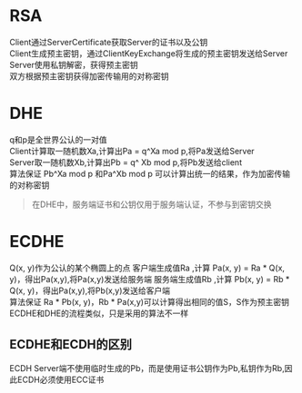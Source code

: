 # RSA
Client通过ServerCertificate获取Server的证书以及公钥    
Client生成预主密钥，通过ClientKeyExchange将生成的预主密钥发送给Server   
Server使用私钥解密，获得预主密钥   
双方根据预主密钥获得加密传输用的对称密钥    

# DHE
q和p是全世界公认的一对值       
Client计算取一随机数Xa,计算出Pa = q^Xa mod p,将Pa发送给Server   
Server取一随机数Xb,计算出Pb = q^ Xb mod p,将Pb发送给client    
算法保证 Pb^Xa mod p 和Pa^Xb mod p 可以计算出统一的结果，作为加密传输的对称密钥    
>在DHE中，服务端证书和公钥仅用于服务端认证，不参与到密钥交换

# ECDHE
Q(x, y)作为公认的某个椭圆上的点
客户端生成值Ra ,计算 Pa(x, y) = Ra * Q(x, y)，得出Pa(x,y),将Pa(x,y)发送给服务端
服务端生成值Rb ,计算 Pb(x, y) = Rb * Q(x, y)，得出Pa(x,y),将Pb(x,y)发送给客户端   
算法保证 Ra * Pb(x, y)，Rb * Pa(x,y)可以计算得出相同的值S，S作为预主密钥    
ECDHE和DHE的流程类似，只是采用的算法不一样

## ECDHE和ECDH的区别
ECDH Server端不使用临时生成的Pb，而是使用证书公钥作为Pb,私钥作为Rb,因此ECDH必须使用ECC证书
